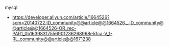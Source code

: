 mysql
* https://developer.aliyun.com/article/1664526?scm=20140722.ID_community@@article@@1664526._.ID_community@@article@@1664526-OR_rec-PAR1_0b16398317556901236268968e51ca-V_1-RL_community@@article@@1671238